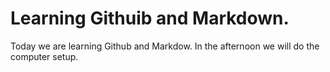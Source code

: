 # Learning Githuib and Markdown.

Today we are learning Github and Markdow. In the afternoon we will do the computer setup.
